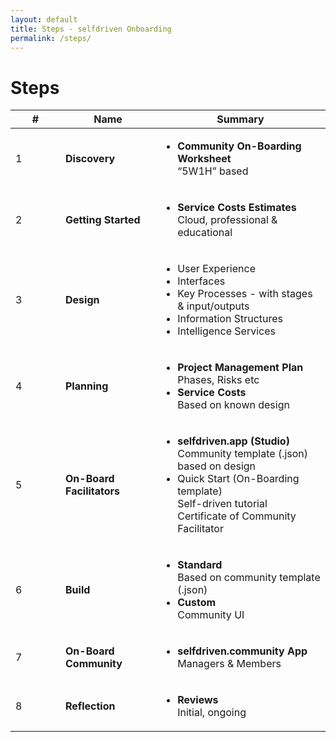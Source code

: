 ```yaml
---
layout: default
title: Steps - selfdriven Onboarding
permalink: /steps/
---
```


# Steps

<table><thead><tr><th width="64">#</th><th width="136">Name</th><th>Summary</th></tr></thead><tbody><tr><td>1</td><td><strong>Discovery</strong></td><td><ul><li><strong>Community On-Boarding Worksheet</strong><br>“5W1H” based</li></ul></td></tr><tr><td>2</td><td><strong>Getting Started</strong></td><td><ul><li><strong>Service Costs Estimates</strong><br>Cloud, professional &#x26; educational</li></ul></td></tr><tr><td>3</td><td><strong>Design</strong></td><td><ul><li>User Experience</li><li>Interfaces</li><li>Key Processes - with stages &#x26; input/outputs</li><li>Information Structures</li><li>Intelligence Services</li></ul></td></tr><tr><td>4</td><td><strong>Planning</strong></td><td><ul><li><strong>Project Management Plan</strong><br>Phases, Risks etc</li><li><strong>Service Costs</strong><br>Based on known design</li></ul></td></tr><tr><td>5</td><td><strong>On-Board Facilitators</strong></td><td><ul><li><strong>selfdriven.app (Studio)</strong><br>Community template (.json) based on design</li><li>Quick Start (On-Boarding template)<br>Self-driven tutorial<br>Certificate of Community Facilitator</li></ul></td></tr><tr><td>6</td><td><strong>Build</strong></td><td><ul><li><strong>Standard</strong><br>Based on community template (.json)</li><li><strong>Custom</strong><br>Community UI</li></ul></td></tr><tr><td>7</td><td><strong>On-Board Community</strong></td><td><ul><li><strong>selfdriven.community App</strong><br>Managers &#x26; Members</li></ul></td></tr><tr><td>8</td><td><strong>Reflection</strong></td><td><ul><li><strong>Reviews</strong><br>Initial, ongoing</li></ul></td></tr></tbody></table>